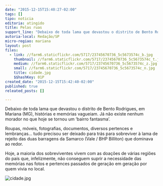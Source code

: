 ```yaml
---
date: "2015-12-15T15:40:27-02:00"
tags: []
tipo: noticia
editoria: atingido
title: Pelas ruas
support_line: "Debaixo de toda lama que devastou o distrito de Bento Rodrigues, em Mariana (MG), histórias e memórias vagueiam."
autoria-local: Redação/SP
micro-regiao: mariana
layout: post
files:
  - link: //farm6.staticflickr.com/5717/23745670736_5c5673574c_b.jpg
    thumbnail: //farm6.staticflickr.com/5717/23745670736_5c5673574c_t.jpg
    medium: //farm6.staticflickr.com/5717/23745670736_5c5673574c_z.jpg
    small: //farm6.staticflickr.com/5717/23745670736_5c5673574c_n.jpg
    title: cidade.jpg
    $$hashKey: 01P
created_date: "2015-12-15T15:42:40-02:00"
published: true
releated_posts: []

---
```

<p>Debaixo de toda lama que devastou o distrito de Bento Rodrigues, em Mariana (MG), hist&oacute;rias e mem&oacute;rias vagueiam. J&aacute; n&atilde;o existe nenhum morador no que hoje se tornou um &lsquo;bairro fantasma&rsquo;.</p>

<p>Roupas, m&oacute;veis, fotografias, documentos, diversos pertences e lembran&ccedil;as&hellip; tudo precisou ser deixado para tr&aacute;s para sobreviver &agrave; lama de rejeito das duas barragens da Samarco (Vale / BHP Billiton) que dominava ao redor.</p>

<p>Hoje, a maioria dos sobreviventes vivem com as doa&ccedil;&otilde;es de v&aacute;rias regi&otilde;es do pa&iacute;s que, infelizmente, n&atilde;o conseguem suprir a necessidade das mem&oacute;rias nas fotos e pertences passados de gera&ccedil;&atilde;o em gera&ccedil;&atilde;o por quem vivia no local.</p>

<p><img alt="cidade.jpg" src="//farm6.staticflickr.com/5717/23745670736_5c5673574c_b.jpg" /></p>
